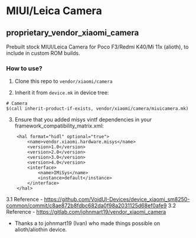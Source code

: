 # MIUI/Leica Camera

## proprietary_vendor_xiaomi_camera

Prebuilt stock MIUI/Leica Camera for Poco F3/Redmi K40/Mi 11x (alioth), to include in custom ROM builds.

### How to use?

1. Clone this repo to `vendor/xiaomi/camera`

2. Inherit it from `device.mk` in device tree:

```
# Camera
$(call inherit-product-if-exists, vendor/xiaomi/camera/miuicamera.mk)
```

3. Ensure that you added misys vintf dependencies in your framework_compatibility_matrix.xml:

```
    <hal format="hidl" optional="true">
        <name>vendor.xiaomi.hardware.misys</name>
        <version>1.0</version>
        <version>2.0</version>
        <version>3.0</version>
        <version>4.0</version>
        <interface>
            <name>IMiSys</name>
            <instance>default</instance>
        </interface>
    </hal>
```
3.1 Reference - https://github.com/VoidUI-Devices/device_xiaomi_sm8250-common/commit/c8ae872b8fdbc682da0f98a2031125d68ef0afe9
3.2 Reference - https://gitlab.com/johnmart19/vendor_xiaomi_camera

- Thanks a to johnmart19 (Ivan) who made things possible on alioth/aliothin device.
